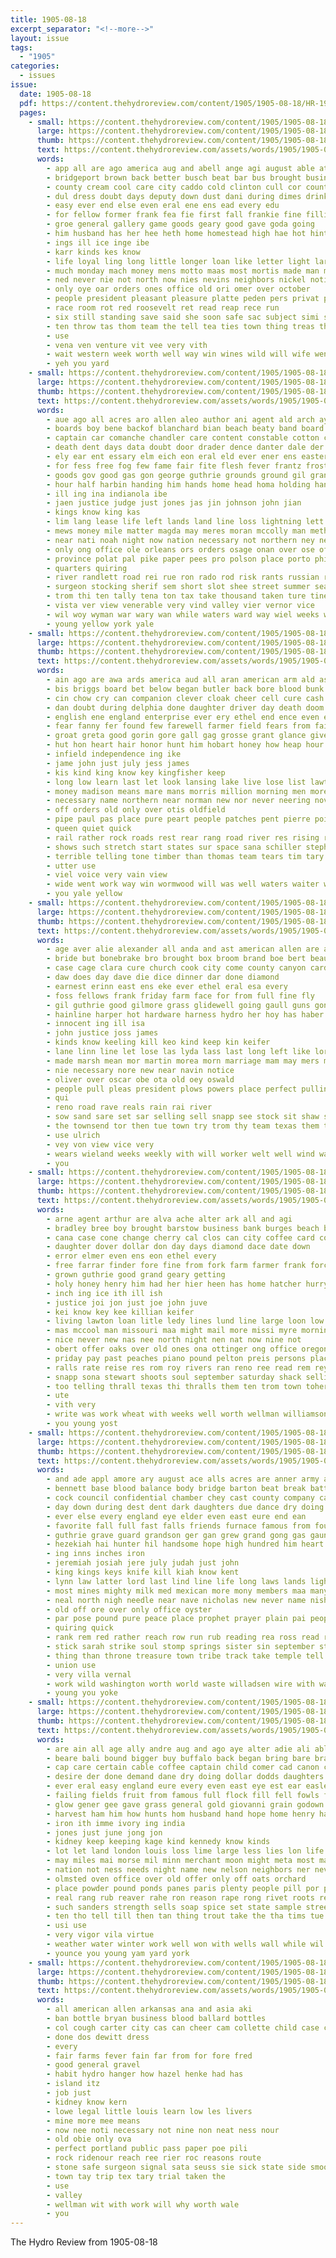 ```yaml
---
title: 1905-08-18
excerpt_separator: "<!--more-->"
layout: issue
tags:
  - "1905"
categories:
  - issues
issue:
  date: 1905-08-18
  pdf: https://content.thehydroreview.com/content/1905/1905-08-18/HR-1905-08-18.pdf
  pages:
    - small: https://content.thehydroreview.com/content/1905/1905-08-18/small/HR-1905-08-18-01.jpg
      large: https://content.thehydroreview.com/content/1905/1905-08-18/large/HR-1905-08-18-01.jpg
      thumb: https://content.thehydroreview.com/content/1905/1905-08-18/thumbnails/HR-1905-08-18-01.jpg
      text: https://content.thehydroreview.com/assets/words/1905/1905-08-18/HR-1905-08-18-01.txt
      words:
        - app all are ago america aug and abell ange agi august able ates accord abe
        - bridgeport brown back better busch beat bar bus brought business boys best barn box both base big bluff busi begun balance been burst bill ball but bank
        - county cream cool care city caddo cold clinton cull cor counter come coe cost can conte cheap car cash course cashier call class cause
        - dul dress doubt days deputy down dust dani during dimes drinks drop day dres does
        - easy ever end else even eral ene ens ead every edu
        - for fellow former frank fea fie first fall frankie fine filling from fam fountain found ford fake friday free foss
        - groe general gallery game goods geary good gave goda going
        - him husband has her hee heth home homestead high hae hot hinton hile heen hie hin hatter hunting how had hast hore hydro horse
        - ings ill ice inge ibe
        - karr kinds kes know
        - life loyal ling long little longer loan like letter light large lan line lief lunch land last
        - much monday mach money mens motto maas most mortis made man meals mine more morning men mackey mighty miller mon must
        - ned never nie not north now nies nevins neighbors nickel notice
        - only oye oar orders ones office old ori omer over october
        - people president pleasant pleasure platte peden pers privat peo price peasant phillips pitcher perl pope persons proper packard
        - race room rot red roosevelt ret read reap rece run
        - six still standing save said she soon safe sac subject simi soda snapp steffens soles selling stand son saw serr shirts stores stove state store sale stock sun sides ser stick soe special short see suit spare such sees start
        - ten throw tas thom team the tell tea ties town thing treas then terrible tra them ton truly tor ting ture tie than thousand
        - use
        - vena ven venture vit vee very vith
        - wait western week worth well way win wines wild will wife went weeks winners wane wee white washington with work want water why wil was
        - yeh you yard
    - small: https://content.thehydroreview.com/content/1905/1905-08-18/small/HR-1905-08-18-02.jpg
      large: https://content.thehydroreview.com/content/1905/1905-08-18/large/HR-1905-08-18-02.jpg
      thumb: https://content.thehydroreview.com/content/1905/1905-08-18/thumbnails/HR-1905-08-18-02.jpg
      text: https://content.thehydroreview.com/assets/words/1905/1905-08-18/HR-1905-08-18-02.txt
      words:
        - aue ago all acres aro allen aleo author ani agent ald arch aye aid ally amour age and arthur axe alu acre ana ast are
        - boards boy bene backof blanchard bian beach beaty band board ber bonds bridge benton bese bak business below bass bonk blaire best bank been boll but bas both belle bay bond breed besa bis bere baptist beter baron boal bard banks
        - captain car comanche chandler care content constable cotton change child colo cane character coffee chance chile cushing came charles court come cot china common clare companion clerk colorado company creek chappelle case can couey cerar con campbell carry county cases caves choice comes city cape cash cones carte cuba cattle churches
        - death dent days data doubt door drader dence danter dale der date dally day depot dog done daily during deputy doing duty danger
        - ely ear ent essary elm eich eon eral eld ever ener ens eastern eres eves elton east
        - for fess free fog few fame fair fite flesh fever frantz frost friendly fish forty falls foe freeman ferguson fait fought far fresh from first firm fred fore farm frisco flow font fund farmer fell forward found frank full fight
        - goods gov good gas gon george guthrie grounds ground gil grant general gan governor grad grand game gambling govern glenn gotte gessner getting given gee
        - hour half harbin handing him hands home head homa holding hank hope hopes han hold harr habit hot hand high henry hives hobson health had hunter hydro hitchcock hinds hundred hunt haynes heard has
        - ill ing ina indianola ibe
        - jaen justice judge just jones jas jin johnson john jian
        - kings know king kas
        - lim lang lease life left lands land line loss lightning lett lincoln lean lis lala lawton last list lon logan late loc let law lot
        - mews money mile matter magda may meres moran mccolly man method made much musgrove men million more marine many macy main mighty moter mail most meade matl miles meme mand mexico mea myers mall maxi members manila
        - near nati noah night now nation necessary not northern ney ner naval nong nel new nou nas non
        - only ong office ole orleans ors orders osage onan over ose off old
        - province polat pal pike paper pees pro polson place porto philipp pecot pap power part people president present prest postal person passer pers pesce persons proper per price pull portland peace pote pot port plan pos purchase poor
        - quarters quiring
        - river randlett road rei rue ron rado rod risk rants russian roads rest roe rico rou roosevelt ross reno res rus
        - surgeon stocking sherif sem short slot shee street summer sears second stamp supply sue stroud shawnee shing states surplus seen still six square share sheriff samuel self state small steady style strength speak ser said say subject struck southern seat streams service shon sur surprise south school schools sea soon seal stand single such
        - trom thi ten tally tena ton tax take thousand taken ture tine tum talent ties tint than tom tal tes tribe tei tee texas tol trust tho tober tees tree teles towns them tanks track town train ted tue teacher trip toa thele teal toe the tie
        - vista ver view venerable very vind valley vier vernor vice
        - wil woy wyman war wary wan while waters ward way wiel weeks week water warren work with will wen wickam washington word west white was witte wise workman western wittes
        - young yellow york yale
    - small: https://content.thehydroreview.com/content/1905/1905-08-18/small/HR-1905-08-18-03.jpg
      large: https://content.thehydroreview.com/content/1905/1905-08-18/large/HR-1905-08-18-03.jpg
      thumb: https://content.thehydroreview.com/content/1905/1905-08-18/thumbnails/HR-1905-08-18-03.jpg
      text: https://content.thehydroreview.com/assets/words/1905/1905-08-18/HR-1905-08-18-03.txt
      words:
        - ain ago are awa ards america aud all aran american arm ald ask agers art ani and
        - bis briggs board bet below began butler back bore blood bunk bisbee bryan beng but breath butter better bile bonds blown baby ber barney break bottom bound boston bell barclay bas bouse blow brought buman business blair been beim bard best bolte bea birmingham
        - cin chow cry can companion clever cloak cheer cell cure cash center cover carlyle care carmel city common class cape cleo child calm come court car clerk candle coats comi company case came cabin con charles chief comer
        - dan doubt during delphia done daughter driver day death doom does door days differ dom drag dragon doing dare dollar down drift
        - english ene england enterprise ever ery ethel end ence even ent ear
        - fear fanny fer found few farewell farmer field fears from faint ford face fancy friends front free felt faith force fall flatter fand fair for freedom fallen fate fresh finger fell far fever fail full first favor
        - groat greta good gorin gore gall gag grosse grant glance given gone guthrie gain globe grew grove gentle going governor glidden
        - hut hon heart hair honor hunt him hobart honey how heap hour home hold hill hodges house hand halifax hard huntington has happy hed had hood heard howard height hubbard heads hurt harper her
        - infield independence ing ike
        - jame john just july jess james
        - kis kind king know key kingfisher keep
        - long low learn last let look lansing lake live lose list lawton large love left lovely ler lay lines loving lam little less loss
        - money madison means mare mans morris million morning men more mere mount mean mich mention miss most mile mighty mede might man manner mort many marti miles may macon maid made matter much milder
        - necessary name northern near norman new nor never neering nover now norton not note ness
        - off orders old only over otis oldfield
        - pipe paul pas place pure peart people patches pent pierre point pointe portland pearson president pile pacific person pro price part parsons papa patron pleasure pack pay pearl pear per pain power pass
        - queen quiet quick
        - rail rather rock roads rest rear rang road river res rising room ready roo racy reason reach risk run retort rade
        - shows such stretch start states sur space sana schiller stephen shawnee straight story september side sup strike ser seems seen sat shown secret slight seat stage street set say seven saw shar squire soy stern snyder summer she streets see sir said struck scarce sire straw shillings state special soul salina sick selle skinner sharkey soon show san station shall son
        - terrible telling tone timber than thomas team tears tim tary tho tane track tar tee texas test them take toward tay toll tennessee too tom tool throne town towns torn then ton try table the turn taken taunt tie trace
        - utter use
        - viel voice very vain view
        - wide went work way win wormwood will was well waters waiter water wan warwick wellington wife with why while worthy william week weatherford word weary wit whit window willing waste warning wish worcester war wagon wear words worn wares
        - you yale yellow
    - small: https://content.thehydroreview.com/content/1905/1905-08-18/small/HR-1905-08-18-04.jpg
      large: https://content.thehydroreview.com/content/1905/1905-08-18/large/HR-1905-08-18-04.jpg
      thumb: https://content.thehydroreview.com/content/1905/1905-08-18/thumbnails/HR-1905-08-18-04.jpg
      text: https://content.thehydroreview.com/assets/words/1905/1905-08-18/HR-1905-08-18-04.txt
      words:
        - age aver alie alexander all anda and ast american allen are ane
        - bride but bonebrake bro brought box broom brand boe bert beau bee blanche best brown bread beaver been bis bas batterson bel bank brother bryans bir burr beat barb
        - case cage clara cure church cook city come county canyon card corn clifford call cole court comes
        - daw does day dave die dice dinner dar done diamond
        - earnest erinn east ens eke ever ethel eral esa every
        - foss fellows frank friday farm face for from full fine fly
        - gil guthrie good gilmore grass glidewell going gaull guns gone goods geary gan glenn gardiner grape griffins
        - hainline harper hot hardware harness hydro her hoy has haber hafer house homes home haynes haight happy hard hae harry henke hay
        - innocent ing ill isa
        - john justice joss james
        - kinds know keeling kill keo kind keep kin keifer
        - lane linn line let lose las lyda lass last long left like lore lacy lond little
        - made marsh mean mor martin morea morn marriage mam may mers mandt mccool mans most miss manes mana mile milos miles mark mills mea mone
        - nie necessary nore new near navin notice
        - oliver over oscar obe ota old oey oswald
        - people pull pleas president plows powers place perfect pulling per press phi
        - qui
        - reno road rave reals rain rai river
        - sow sand sare set sar selling sell snapp see stock sit shaw schools stewart stice schoo size sine sick salt sund stones son sunday side seis seer south sweat settle stanley sey sheers six saturday still simmons shaper swell
        - the townsend tor then tue town try trom thy team texas them tucker tol
        - use ulrich
        - vey von view vice very
        - wears wieland weeks weekly with will worker welt well wind want week was wee wilson wife wagon wile wire wheat went
        - you
    - small: https://content.thehydroreview.com/content/1905/1905-08-18/small/HR-1905-08-18-05.jpg
      large: https://content.thehydroreview.com/content/1905/1905-08-18/large/HR-1905-08-18-05.jpg
      thumb: https://content.thehydroreview.com/content/1905/1905-08-18/thumbnails/HR-1905-08-18-05.jpg
      text: https://content.thehydroreview.com/assets/words/1905/1905-08-18/HR-1905-08-18-05.txt
      words:
        - arne agent arthur are alva ache alter ark all and agi
        - bradley bree boy brought barstow business bank burges beach back brothers broadway box bunch bee brees big beaver buggy bas blough bell bryan broach been bixler better best bread bulah bring botts
        - cana case cone change cherry cal clos can city coffee card come came cox cant carney carmichael cordell carrier county cattle cee current calhoun class chest cause col
        - daughter dover dollar don day days diamond dace date down
        - error elmer even ens eon ethel every
        - free farrar finder fore fine from fork farm farmer frank force fire for foss fam fix fresh few fever franse
        - grown guthrie good grand geary getting
        - holy honey henry him had her hier heen has home hatcher hurry hall hardware hinton hand hydro house handsome
        - inch ing ice ith ill ish
        - justice joi jon just joe john juve
        - kei know key kee killian keifer
        - living lawton loan litle ledy lines lund line large loon low lurry land lawyer lodge little last loc
        - mas mccool man missouri maa might mail more missi myre morning mexico mor moote mae money miller may miss monday mac mackey mody made mena
        - nice never new nas nee north night nen nat now nine not
        - obert offer oaks over old ones ona ottinger ong office oregon oun odell orrin orders
        - priday pay past peaches piano pound pelton preis persons place pies proper pretty pearl peter per post peden pine pola purchase pate pee pan pounds people
        - ralls rate reise res rom roy rivers ran reno ree read rem rey roads roe ren
        - snapp sona stewart shoots soul september saturday shack selling stuff schoo say sin shepard sick snyder sunn still small summer shows see samples som sale scriber stats sister siew south savea second sims she seema sugar sean soap schmitz soon
        - too telling thrall texas thi thralls them ten trom town toher tank tia tom top thomas towns the trees take toa tod tate trip try
        - ute
        - vith very
        - write was work wheat with weeks well worth wellman williamson wee white wall wife will williams winter wile week want wit wish weatherford working wilson west word
        - you young yost
    - small: https://content.thehydroreview.com/content/1905/1905-08-18/small/HR-1905-08-18-06.jpg
      large: https://content.thehydroreview.com/content/1905/1905-08-18/large/HR-1905-08-18-06.jpg
      thumb: https://content.thehydroreview.com/content/1905/1905-08-18/thumbnails/HR-1905-08-18-06.jpg
      text: https://content.thehydroreview.com/assets/words/1905/1905-08-18/HR-1905-08-18-06.txt
      words:
        - and ade appl amore ary august ace alls acres are anner army all america able angry ago agent
        - bennett base blood balance body bridge barton beat break battle broad began bun born barn bis burn blow board bible blake brought bas brew ball brother boy babylon bottle but bay book ber batt both been best birth bathe business begin back buck brings bully benjamin baruch blank
        - cock council confidential chamber chey cast county company can cream cure certain con colo czar cal coto chill come close coke care corre call city chron cap cura cause crow conde cree change captain count cain character course core cuti creek came chandler comes case
        - day down during dest dent dark daughters due dance dry doing duly deep days daughter denver dear death dure david degree does dan dante dente daniel din
        - ever else every england eye elder even east eure end ean
        - favorite fall full fast falls friends furnace famous from found fath farmer fine frank fought felt free fosse freely first fear few face fetch forty far femal fire fail for fred ferguson forth
        - guthrie grave guard grandson ger gan grew grand gong gas gaunt grace general governor good gone grande greek gold gent
        - hezekiah hai hunter hil handsome hope high hundred him heart hooper hot haye hide has hopes homestead hon heard hand half human had horde her huse hidden hung hands head health how
        - ing inns inches iron
        - jeremiah josiah jere july judah just john
        - king kings keys knife kill kiah know kent
        - lynn law latter lord last lind line life long laws lands light lips live linen like labor left learn land luther lydia lehigh large love
        - most mines mighty milk med mexican more mony members maa many matter mcalester morning made mare mil million mond manning much martin mine marriage might mete moment money man must mineral mase mich mccoy means mish moat mass miah meal miners may miles men mission
        - neal north nigh needle near nave nicholas new never name nish nor now ning necessary norfolk nation ness not nations ner
        - old off ore over only office oyster
        - par pose pound pure peace place prophet prayer plain pai people perry president power present person pike pharaoh palace private policy pany poser passen petersburg pal per pald provo price parchment part priest parsons pay persons pan pass public pinkham peo pro pow pomp
        - quiring quick
        - rank rem red rather reach row run rub reading rea ross read rough river rate russian real register regis race ried road roll roady rus roosevelt rock roof reason rio rains
        - stick sarah strike soul stomp springs sister sin september steel sad seymour show stands shoot shall seven state standing streets small sweet saw stoner she slay said such screen say sick spin seems seem soap stand set sone sam sho sit soon seal sat storms states salem speake sale saturday sailor speaks side six shows sovereign sol son sorrows still south sons safe southern
        - thing than throne treasure town tribe track take temple tell towns then ton turn tha tho thom telling taken treat thousand the them times ten terrible too team teri
        - union use
        - very villa vernal
        - work wild washington worth world waste willadsen wire with war wood well water wil will wrath wash winter why words write whyte western word weeks waters wisely was warn wit wetzel went westmoreland
        - young you yoke
    - small: https://content.thehydroreview.com/content/1905/1905-08-18/small/HR-1905-08-18-07.jpg
      large: https://content.thehydroreview.com/content/1905/1905-08-18/large/HR-1905-08-18-07.jpg
      thumb: https://content.thehydroreview.com/content/1905/1905-08-18/thumbnails/HR-1905-08-18-07.jpg
      text: https://content.thehydroreview.com/assets/words/1905/1905-08-18/HR-1905-08-18-07.txt
      words:
        - are ain all age ally andre aug and ago aye alter adie ali able ask asi apt ata ard aro atchison
        - beare bali bound bigger buy buffalo back began bring bare brand body burns been but baby box burn better bis boon beer beard brain bel business bulk balloon baton brought baler bottle beg bronte boards bair big blue bie botton bak brands bright both
        - cap care certain cable coffee captain child comer cad canon cobbler chem cost course contin came card clear cold come city chris company class can chance cause counter comes cares case cure comfort chill cross
        - desire der done demand dane dry doing dollar dodds daughters die ding dari dust dest dea dainty does don doan drafts del day during denver
        - ever eral easy england eure every even east eye est ear easler
        - failing fields fruit from famous full flock fill fell fowls fine fewer face fellow first few fun for fire farm figures finger fair free
        - glow gener gee gave grass general gold giovanni grain godown gray good getting garrison groom gen goo globe guard gravel glass given gance guns goris gaon ground
        - harvest ham him how hunts hom husband hand hope home henry has happy had held hay health hoen handsome hot hopes hands hearing hough harden house heart her hold head heal homes herb
        - iron ith imme ivory ing india
        - jones just june jong jon
        - kidney keep keeping kage kind kennedy know kinds
        - lot let land london louis loss lime large less lies lon life little loose laundry long last lat like lek lewis live look lion leroy larger
        - may miles mai morse mil minn merchant moon might meta most many made mae mall mus matt man more maple money martial mold men monticello mellow milk moore much means must mix
        - nation not ness needs night name new nelson neighbors ner nevis now necessary never nail
        - olmsted oven office over old offer only off oats orchard
        - place powder pound ponds panes paris plenty people pill por pack pose pest points prophet powders pay proper pie pure purchase pro pert pine per plano pen pow press peel plank pleasant price
        - real rang rub reaver rahe ron reason rape rong rivet roots red ran rates rest rous running ret
        - such sanders strength sells soap spice set state sample street show shock stick say soul seas salesman soule strike soll sus safe scales stock slow stains stand salsburg subject signs soo sae sense starch short sare stack sell spring sou sieg saving sat ser saad sleep save see servant sale saul spell sen sane send stands supply speed six shakespeare said self straight savage she silver standard springs soon special seema stores sorrows shows smaller
        - ten tho tell till then tan thing trout take the tha tims tue taken talent tea try toe ting times tonic tout them terrible toledo tow tar tian trees thi than toward ture trial test
        - usi use
        - very vigor vila virtue
        - weather water winter work well won with wells wall while wil woolson weed was why weary weeding wheat worth walt will wee want war western win wind way
        - younce you young yam yard york
    - small: https://content.thehydroreview.com/content/1905/1905-08-18/small/HR-1905-08-18-08.jpg
      large: https://content.thehydroreview.com/content/1905/1905-08-18/large/HR-1905-08-18-08.jpg
      thumb: https://content.thehydroreview.com/content/1905/1905-08-18/thumbnails/HR-1905-08-18-08.jpg
      text: https://content.thehydroreview.com/assets/words/1905/1905-08-18/HR-1905-08-18-08.txt
      words:
        - all american allen arkansas ana and asia aki
        - ban bottle bryan business blood ballard bottles
        - col cough carter city cas can cheer cam collette child case company cure
        - done dos dewitt dress
        - every
        - fair farms fever fain far from for fore fred
        - good general gravel
        - habit hydro hanger how hazel henke had has
        - island itz
        - job just
        - kidney know kern
        - lowe legal little louis learn low les livers
        - mine more mee means
        - now nee noti necessary not nine non neat ness nour
        - old obie only ova
        - perfect portland public pass paper poe pili
        - rock ridenour reach ree rier roc reasons route
        - stone safe surgeon signal sata seuss sie sick state side smooth suits show sale standard sine
        - town tay trip tex tary trial taken the
        - use
        - valley
        - wellman wit with work will why worth wale
        - you
---
```


The Hydro Review from 1905-08-18

<!--more-->

